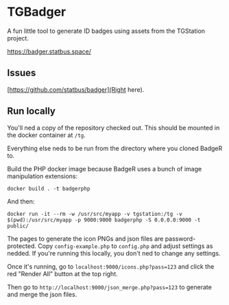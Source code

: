 # TGBadger
A fun little tool to generate ID badges using assets from the TGStation project.

https://badger.statbus.space/

## Issues
[https://github.com/statbus/badger](Right here).

## Run locally

You'll ned a copy of the repository checked out. This should be mounted in the docker container at `/tg`. 

Everything else neds to be run from the directory where you cloned BadgeR to.

Build the PHP docker image because BadgeR uses a bunch of image manipulation extensions:
```
docker build . -t badgerphp
```
And then:
```
docker run -it --rm -w /usr/src/myapp -v tgstation:/tg -v $(pwd):/usr/src/myapp -p 9000:9000 badgerphp -S 0.0.0.0:9000 -t public/
```
The pages to generate the icon PNGs and json files are password-protected. Copy `config-example.php` to `config.php` and adjust settings as nedded. If you're running this locally, you don't ned to change any settings.

Once it's running, go to `localhost:9000/icons.php?pass=123` and click the red "Render All" button at the top right. 

Then go to `http://localhost:9000/json_merge.php?pass=123` to generate and merge the json files.
